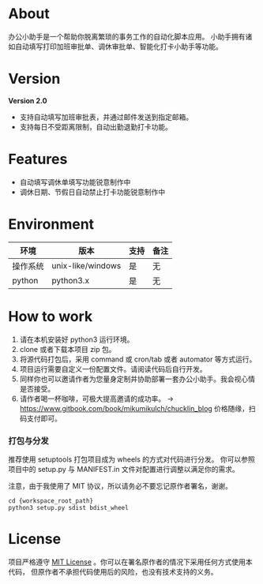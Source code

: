 # About

办公小助手是一个帮助你脱离繁琐的事务工作的自动化脚本应用。
小助手拥有诸如自动填写打印加班审批单、调休审批单、智能化打卡小助手等功能。

# Version

**Version 2.0**  

- 支持自动填写加班审批表，并通过邮件发送到指定邮箱。
- 支持每日不受距离限制，自动出勤退勤打卡功能。

# Features

- 自动填写调休单填写功能锐意制作中
- 调休日期、节假日自动禁止打卡功能锐意制作中


# Environment

|环境|版本|支持|备注|
|--|--|--|--|
|操作系统|unix-like/windows|是|无|
|python|python3.x|是|无|


# How to work

1. 请在本机安装好 python3 运行环境。
2. clone 或者下载本项目 zip 包。
3. 将源代码打包后，采用 command 或 cron/tab 或者 automator 等方式运行。
4. 项目运行需要自定义一份配置文件。请阅读代码后自行开发。
5. 同样你也可以邀请作者为您量身定制并协助部署一套办公小助手。我会视心情是否接受。
6. 请作者喝一杯咖啡，可极大提高邀请的成功率。 -> 
https://www.gitbook.com/book/mikumikulch/chucklin_blog 
价格随缘，扫码支付即可。

### 打包与分发

推荐使用 setuptools 打包项目成为 wheels 的方式对代码进行分发。
你可以参照项目中的 setup.py 与 MANIFEST.in 文件对配置进行调整以满足你的需求。

注意，由于我使用了 MIT 协议，所以请务必不要忘记原作者署名，谢谢。
 
```shell
cd {workspace_root_path}
python3 setup.py sdist bdist_wheel
```

# License


项目严格遵守 [MIT License](https://choosealicense.com/licenses/mit/) 。你可以在署名原作者的情况下采用任何方式使用本代码，
但原作者不承担代码使用后的风险，也没有技术支持的义务。

